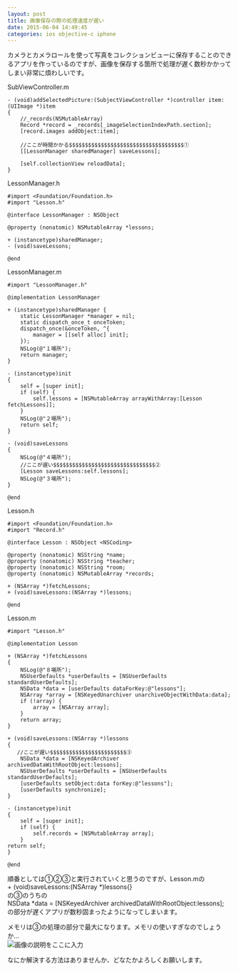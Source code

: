 ```yaml
---
layout: post
title: 画像保存の際の処理速度が遅い
date: 2015-06-04 14:49:45
categories: ios objective-c iphone
---
```

<p>カメラとカメラロールを使って写真をコレクションビューに保存することのできるアプリを作っているのですが、画像を保存する箇所で処理が遅く数秒かかってしまい非常に煩わしいです。</p>

<p>SubViewController.m</p>

<pre><code>- (void)addSelectedPicture:(SubjectViewController *)controller item:       (UIImage *)item
{
    //_records(NSMutableArray)
    Record *record = _records[_imageSelectionIndexPath.section];
    [record.images addObject:item];

    //ここが時間かかる$$$$$$$$$$$$$$$$$$$$$$$$$$$$$$$$$$$$①
    [[LessonManager sharedManager] saveLessons];

    [self.collectionView reloadData];
}
</code></pre>

<p>LessonManager.h</p>

<pre><code>#import &lt;Foundation/Foundation.h&gt;
#import "Lesson.h"

@interface LessonManager : NSObject

@property (nonatomic) NSMutableArray *lessons;

+ (instancetype)sharedManager;
- (void)saveLessons;

@end
</code></pre>

<p>LessonManager.m</p>

<pre><code>#import "LessonManager.h"

@implementation LessonManager

+ (instancetype)sharedManager {
    static LessonManager *manager = nil;
    static dispatch_once_t onceToken;
    dispatch_once(&amp;onceToken, ^{
        manager = [[self alloc] init];
    });
    NSLog(@"１場所");
    return manager;
}

- (instancetype)init
{
    self = [super init];
    if (self) {
        self.lessons = [NSMutableArray arrayWithArray:[Lesson     fetchLessons]];
    }
    NSLog(@"２場所");
    return self;
}

- (void)saveLessons
{
    NSLog(@"４場所");
    //ここが遅い$$$$$$$$$$$$$$$$$$$$$$$$$$$$$$$$②
    [Lesson saveLessons:self.lessons];
    NSLog(@"３場所");
}

@end
</code></pre>

<p>Lesson.h</p>

<pre><code>#import &lt;Foundation/Foundation.h&gt;
#import "Record.h"

@interface Lesson : NSObject &lt;NSCoding&gt;

@property (nonatomic) NSString *name;
@property (nonatomic) NSString *teacher;
@property (nonatomic) NSString *room;
@property (nonatomic) NSMutableArray *records;

+ (NSArray *)fetchLessons;
+ (void)saveLessons:(NSArray *)lessons;

@end
</code></pre>

<p>Lesson.m</p>

<pre><code>#import "Lesson.h"

@implementation Lesson

+ (NSArray *)fetchLessons
{
    NSLog(@"８場所");
    NSUserDefaults *userDefaults = [NSUserDefaults  standardUserDefaults];
    NSData *data = [userDefaults dataForKey:@"lessons"];
    NSArray *array = [NSKeyedUnarchiver unarchiveObjectWithData:data];
    if (!array) {
        array = [NSArray array];
    }
    return array;
}

+ (void)saveLessons:(NSArray *)lessons
{
   //ここが遅い$$$$$$$$$$$$$$$$$$$$$$$$③
    NSData *data = [NSKeyedArchiver archivedDataWithRootObject:lessons];
    NSUserDefaults *userDefaults = [NSUserDefaults  standardUserDefaults];
    [userDefaults setObject:data forKey:@"lessons"];
    [userDefaults synchronize];
}

- (instancetype)init
{
    self = [super init];
    if (self) {
        self.records = [NSMutableArray array];
    }
return self;
}

@end
</code></pre>

<p>順番としては①②③と実行されていくと思うのですが、Lesson.mの<br>
+ (void)saveLessons:(NSArray *)lessons{}<br>
の③のうちの<br>
NSData *data = [NSKeyedArchiver archivedDataWithRootObject:lessons];<br>
の部分が遅くアプリが数秒固まったようになってしまいます。</p>

<p>メモリは③の処理の部分で最大になります。メモリの使いすぎなのでしょうか...<br>
<img src="https://i.stack.imgur.com/Vhizd.png" alt="画像の説明をここに入力"></p>

<p>なにか解決する方法はありませんか、どなたかよろしくお願いします。</p>
